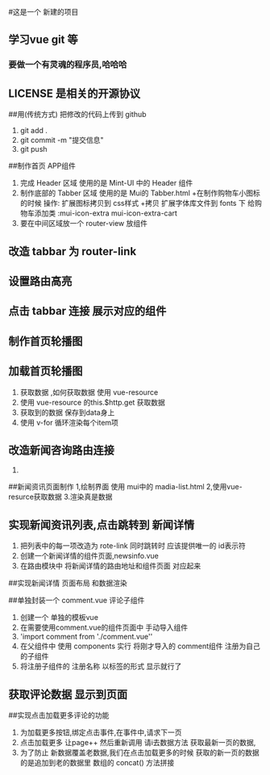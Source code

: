 #这是一个 新建的项目 

## 学习vue  git  等

### 要做一个有灵魂的程序员,哈哈哈

## LICENSE 是相关的开源协议

##用(传统方式)  把修改的代码上传到 github
1. git add .
2. git commit -m "提交信息"
3. git push

##制作首页 APP组件
1. 完成 Header 区域 使用的是 Mint-UI 中的 Header 组件
2. 制作底部的 Tabber 区域 使用的是 Mui的 Tabber.html
    +在制作购物车小图标的时候 操作: 扩展图标拷贝到 css样式 
    +拷贝 扩展字体库文件到 fonts 下 给购物车添加类 :mui-icon-extra mui-icon-extra-cart
3. 要在中间区域放一个 router-view 放组件

## 改造 tabbar 为 router-link

## 设置路由高亮

## 点击 tabbar 连接 展示对应的组件

## 制作首页轮播图

## 加载首页轮播图
1. 获取数据 ,如何获取数据 使用 vue-resource
2. 使用 vue-resource 的this.$http.get 获取数据
3. 获取到的数据 保存到data身上
4. 使用 v-for 循环渲染每个item项

## 改造新闻咨询路由连接
1.

##新闻资讯页面制作
1,绘制界面 使用 mui中的 madia-list.html
2,使用vue-resurce获取数据
3.渲染真是数据 

## 实现新闻资讯列表,点击跳转到 新闻详情
1. 把列表中的每一项改造为 rote-link 同时跳转时 应该提供唯一的 id表示符
2. 创建一个新闻详情的组件页面,newsinfo.vue
3. 在路由模块中 将新闻详情的路由地址和组件页面 对应起来

##实现新闻详情 页面布局 和数据渲染

##单独封装一个 comment.vue 评论子组件  
1. 创建一个 单独的模板vue
2. 在需要使用comment.vue的组件页面中 手动导入组件
3. 'import comment from './comment.vue''
3. 在父组件中 使用 components 实行 将刚才导入的 comment组件 注册为自己的子组件
4. 将注册子组件的 注册名称 以标签的形式 显示就行了

## 获取评论数据 显示到页面

##实现点击加载更多评论的功能
1. 为加载更多按钮,绑定点击事件,在事件中,请求下一页
2. 点击加载更多 让page++ 然后重新调用 请i去数据方法 获取最新一页的数据,
3. 为了防止 新数据覆盖老数据,我们在点击加载更多的时候 获取的新一页的数据的是追加到老的数据里 数组的 concat() 方法拼接


